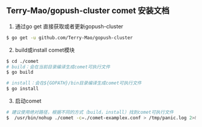 ## Terry-Mao/gopush-cluster comet 安装文档
1. 通过go get 直接获取或者更新gopush-cluster
```sh
$ go get -u github.com/Terry-Mao/gopush-cluster
```
2. build或install comet模块
```sh
$ cd ./comet
# build：会在当前目录编译生成comet可执行文件
$ go build

# install：会在${GOPATH}/bin目录编译生成comet可执行文件
$ go install
```
3. 启动comet
```sh
# 建议使用绝对路径，根据不同的方式（build，install）找到comet可执行文件
$  /usr/bin/nohup ./comet -c=./comet-examplex.conf > /tmp/panic.log 2>&1 &
```
